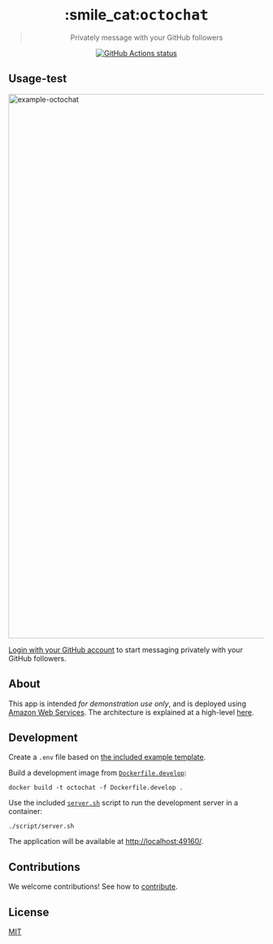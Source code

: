 <h1 align="center">:smile_cat:<tt>octochat</tt></h1>

<blockquote align="center">Privately message with your GitHub followers</blockquote>

<p align="center">
  <a href="https://github.com/github-developer/octochat-aws"><img alt="GitHub Actions status" src="https://github.com/github-developer/octochat-aws/workflows/Build/badge.svg"></a>
</p>

## Usage-test

<img width="1072" alt="example-octochat" src="https://user-images.githubusercontent.com/27806/69747446-020e6900-110c-11ea-9a4b-41fc59a9bb6f.png">

[Login with your GitHub account](https://octochat.dev/login) to start messaging privately with your GitHub followers.

## About

This app is intended _for demonstration use only_, and is deployed using [Amazon Web Services](https://aws.amazon.com/). The architecture is explained at a high-level [here](docs/ARCHITECTURE.md).

## Development

Create a `.env` file based on [the included example template](.env.example).

Build a development image from [`Dockerfile.develop`](Dockerfile.develop):

```shell
docker build -t octochat -f Dockerfile.develop .
```

Use the included [`server.sh`](script/server.sh) script to run the development server in a container:

```shell
./script/server.sh
```

The application will be available at [http://localhost:49160/](http://localhost:49160/).

## Contributions

We welcome contributions! See how to [contribute](docs/CONTRIBUTING.md).

## License

[MIT](LICENSE.md)
